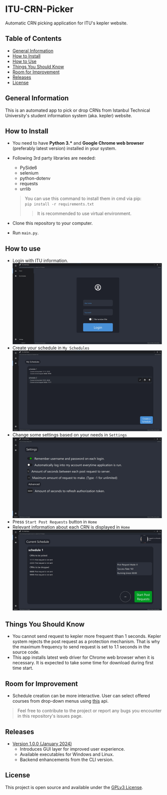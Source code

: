 # ITU-CRN-Picker
Automatic CRN picking application for ITU's kepler website.

## Table of Contents
* [General Information](#general-information)
* [How to Install](#how-to-install)
* [How to Use](#how-to-use)
* [Things You Should Know](#things-you-should-know)
* [Room for Improvement](#room-for-improvement)
* [Releases](#releases)
* [License](#license)

## General Information
This is an automated app to pick or drop CRNs from Istanbul Technical University's student information system (aka. kepler) website.

## How to Install
- You need to have **Python 3.\*** and **Google Chrome web browser** (preferably latest version) installed in your system.
- Following 3rd party libraries are needed:
    - PySide6
    - selenium
    - python-dotenv
    - requests
    - urrlib
    > You can use this command to install them in cmd via pip:<br />`pip install -r requirements.txt`
    >> It is recommended to use virtual environment.
    
- Clone this repository to your computer.
- Run `main.py`.

## How to use
- Login with ITU information. 
![Login Page](github_images/img01.jpg)
- Create your schedule in `My Schedules`
![My Schedules Page](github_images/img03.jpg)
- Change some settings based on your needs in `Settings`
![Settings Page](github_images/img04.jpg)
- Press `Start Post Requests` button in `Home`
- Relevant information about each CRN is displayed in `Home`
![Home Page](github_images/img02.jpg)

## Things You Should Know
- You cannot send request to kepler more frequent than 1 seconds. Kepler system rejects the post request as a protection mechanism. That is why the maximum frequency to send request is set to 1.1 seconds in the source code.
- This app installs latest web driver for Chrome web browser when it is necessary. It is expected to take some time for download during first time start.

## Room for Improvement
- Schedule creation can be more interactive. User can select offered courses from drop-down menus using [this](https://github.com/itu-helper/data-updater) api.

> Feel free to contribute to the project or report any bugs you encounter in this repository's issues page.

## Releases

- [Version 1.0.0 (January 2024)](https://github.com/MustafaKrc/ITU-CRN-Picker/releases/tag/v0.1)
  - Introduces GUI layer for improved user experience.
  - Available executables for Windows and Linux.
  - Backend enhancements from the CLI version.

## License
This project is open source and available under the [GPLv3 License](./LICENSE).
